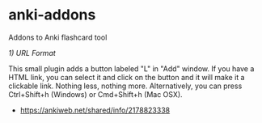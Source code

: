 anki-addons
===========

Addons to Anki flashcard tool

*1) URL Format*

This small plugin adds a button labeled "L" in "Add" window. 
If you have a HTML link, you can select it and click on the button and 
it will make it a clickable link. Nothing less, nothing more. 
Alternatively, you can press Ctrl+Shift+h (Windows) or Cmd+Shift+h (Mac OSX).
 * https://ankiweb.net/shared/info/2178823338
